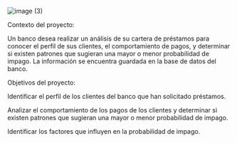 
![image (3)](https://github.com/user-attachments/assets/ad9e6054-394c-438f-99b6-e94ad858549d)




Contexto del proyecto:

Un banco desea realizar un análisis de su cartera de préstamos para conocer el perfil de sus clientes, el comportamiento de pagos, y determinar si existen patrones que sugieran una mayor o menor probabilidad de impago. La información se encuentra guardada en la base de datos del banco.

Objetivos del proyecto:

Identificar el perfil de los clientes del banco que han solicitado préstamos.

Analizar el comportamiento de los pagos de los clientes y determinar si existen patrones que sugieran una mayor o menor probabilidad de impago.

Identificar los factores que influyen en la probabilidad de impago.

